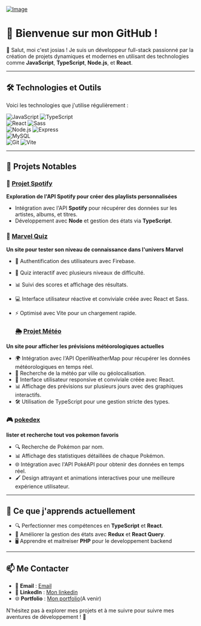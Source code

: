 
[![Image](https://i.goopics.net/8v7d3h.jpg)](https://goopics.net/i/8v7d3h)
# 🌟 Bienvenue sur mon GitHub !

👋 Salut, moi c'est josias ! Je suis un développeur full-stack passionné par la création de projets dynamiques et modernes en utilisant des technologies comme **JavaScript**, **TypeScript**, **Node.js**, et **React**. 

---

## 🛠️ Technologies et Outils

Voici les technologies que j'utilise régulièrement :  

![JavaScript](https://img.shields.io/badge/-JavaScript-F7DF1E?style=flat&logo=javascript&logoColor=black) 
![TypeScript](https://img.shields.io/badge/-TypeScript-007ACC?style=flat&logo=typescript&logoColor=white)  
![React](https://img.shields.io/badge/-React-61DAFB?style=flat&logo=react&logoColor=black) 
![Sass](https://img.shields.io/badge/-Sass-CC6699?style=flat&logo=sass&logoColor=white)  
![Node.js](https://img.shields.io/badge/-Node.js-339933?style=flat&logo=node.js&logoColor=white) 
![Express](https://img.shields.io/badge/-Express-000000?style=flat&logo=express&logoColor=white)  
![MySQL](https://img.shields.io/badge/-MySQL-4479A1?style=flat&logo=mysql&logoColor=white)  
![Git](https://img.shields.io/badge/-Git-F05032?style=flat&logo=git&logoColor=white) 
![Vite](https://img.shields.io/badge/-Vite-646CFF?style=flat&logo=vite&logoColor=white)  

---

## 🚀 Projets Notables

### 🎵 [Projet Spotify](https://github.com/junior344/spotify.git)
**Exploration de l'API Spotify pour créer des playlists personnalisées**  
- Intégration avec l'API **Spotify** pour récupérer des données sur les artistes, albums, et titres.  
- Développement avec **Node** et gestion des états via **TypeScript**.

### 🎉 [Marvel Quiz](https://github.com/junior344/marvel_Quizz)
**Un site pour tester son niveau de connaissance dans l'univers Marvel**  
- 🔐 Authentification des utilisateurs avec Firebase.
- 🧩 Quiz interactif avec plusieurs niveaux de difficulté.
- 📊 Suivi des scores et affichage des résultats.
- 💻 Interface utilisateur réactive et conviviale créée avec React et Sass.
- ⚡ Optimisé avec Vite pour un chargement rapide.

  ### 🌦️ [Projet Météo](https://github.com/junior344/beCode_meteo.git)
**Un site pour afficher les prévisions météorologiques actuelles**  
- 🌍 Intégration avec l'API OpenWeatherMap pour récupérer les données météorologiques en temps réel.
- 📍 Recherche de la météo par ville ou géolocalisation.
- 📱 Interface utilisateur responsive et conviviale créée avec React.
- 📊 Affichage des prévisions sur plusieurs jours avec des graphiques interactifs.
- 🛠️ Utilisation de TypeScript pour une gestion stricte des types. 

### 🎮 [pokedex](https://github.com/junior344/pokedex)
**lister et recherche tout vos pokemon favoris**  
- 🔍 Recherche de Pokémon par nom.
-  📊 Affichage des statistiques détaillées de chaque Pokémon.
-  🌐 Intégration avec l'API PokéAPI pour obtenir des données en temps réel.
-  🖌️ Design attrayant et animations interactives pour une meilleure expérience utilisateur.
---

## 🌱 Ce que j'apprends actuellement  
- 🔍 Perfectionner mes compétences en **TypeScript** et **React**.  
- 🔧 Améliorer la gestion des états avec **Redux** et **React Query**.
- 🖥️ Apprendre et maitreiser **PHP** pour le developpement backend
---

## 📫 Me Contacter  
- 📧 **Email** : [Email](josiasmbogle237@gmail.com)  
- 💼 **LinkedIn** : [Mon linkedin](https://www.linkedin.com/in/josias-mbogle/)  
- 🌐 **Portfolio** : [Mon portfolio](#)(A venir)  

N'hésitez pas à explorer mes projets et à me suivre pour suivre mes aventures de développement ! 🚀

